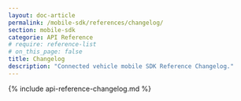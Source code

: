 ```yaml
---
layout: doc-article
permalink: /mobile-sdk/references/changelog/
section: mobile-sdk
categorie: API Reference
# require: reference-list
# on_this_page: false
title: Changelog
description: "Connected vehicle mobile SDK Reference Changelog."
---
```


{% include api-reference-changelog.md %}